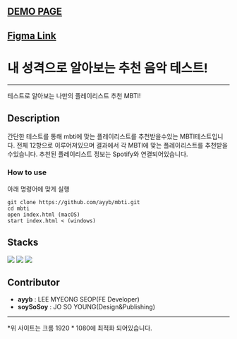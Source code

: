 [DEMO PAGE](https://ayyb.github.io/mbti)
---
[Figma Link](https://www.figma.com/file/hCnpk7zQsKfV8a7GnQ26Vh/mbti_mobile_design_0324?node-id=0-1)
---
# 내 성격으로 알아보는 추천 음악 테스트!
---

테스트로 알아보는 나만의 플레이리스트 추천 MBTI!

## Description

간단한 테스트를 통해 mbti에 맞는 플레이리스트를 추천받을수있는 MBTI테스트입니다.
전체 12항으로 이루어져있으며 결과에서 각 MBTI에 맞는 플레이리스트를 추천받을수있습니다.
추천된 플레이리스트 정보는 Spotify와 연결되어있습니다.

### How to use

아래 명령어에 맞게 실행

```
git clone https://github.com/ayyb/mbti.git
cd mbti 
open index.html (macOS)
start index.html < (windows)
```

## Stacks
<img src="https://img.shields.io/badge/html5-E34F26?style=for-the-badge&logo=html5&logoColor=white">
<img src="https://img.shields.io/badge/css-1572B6?style=for-the-badge&logo=css3&logoColor=white"> 
<img src="https://img.shields.io/badge/javascript-F7DF1E?style=for-the-badge&logo=javascript&logoColor=black"> 


## Contributor

* **ayyb** : LEE MYEONG SEOP(FE Developer)
* **soySoSoy** : JO SO YOUNG(Design&Publishing)

---

*위 사이트는 크롬 1920 * 1080에 최적화 되어있습니다.
